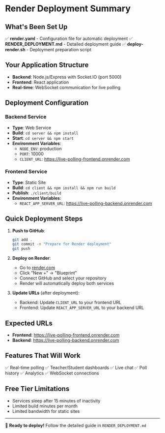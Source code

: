 # Render Deployment Summary

## What's Been Set Up

✅ **render.yaml** - Configuration file for automatic deployment
✅ **RENDER_DEPLOYMENT.md** - Detailed deployment guide
✅ **deploy-render.sh** - Deployment preparation script

## Your Application Structure

- **Backend**: Node.js/Express with Socket.IO (port 5000)
- **Frontend**: React application
- **Real-time**: WebSocket communication for live polling

## Deployment Configuration

### Backend Service
- **Type**: Web Service
- **Build**: `cd server && npm install`
- **Start**: `cd server && npm start`
- **Environment Variables**:
  - `NODE_ENV`: production
  - `PORT`: 10000
  - `CLIENT_URL`: https://live-polling-frontend.onrender.com

### Frontend Service
- **Type**: Static Site
- **Build**: `cd client && npm install && npm run build`
- **Publish**: `./client/build`
- **Environment Variables**:
  - `REACT_APP_SERVER_URL`: https://live-polling-backend.onrender.com

## Quick Deployment Steps

1. **Push to GitHub**:
   ```bash
   git add .
   git commit -m "Prepare for Render deployment"
   git push
   ```

2. **Deploy on Render**:
   - Go to [render.com](https://render.com)
   - Click "New +" → "Blueprint"
   - Connect GitHub and select your repository
   - Render will automatically deploy both services

3. **Update URLs** (after deployment):
   - Backend: Update `CLIENT_URL` to your frontend URL
   - Frontend: Update `REACT_APP_SERVER_URL` to your backend URL

## Expected URLs

- **Frontend**: https://live-polling-frontend.onrender.com
- **Backend**: https://live-polling-backend.onrender.com

## Features That Will Work

✅ Real-time polling
✅ Teacher/Student dashboards
✅ Live chat
✅ Poll history
✅ Analytics
✅ WebSocket connections

## Free Tier Limitations

- Services sleep after 15 minutes of inactivity
- Limited build minutes per month
- Limited bandwidth for static sites

---

🚀 **Ready to deploy!** Follow the detailed guide in `RENDER_DEPLOYMENT.md` 